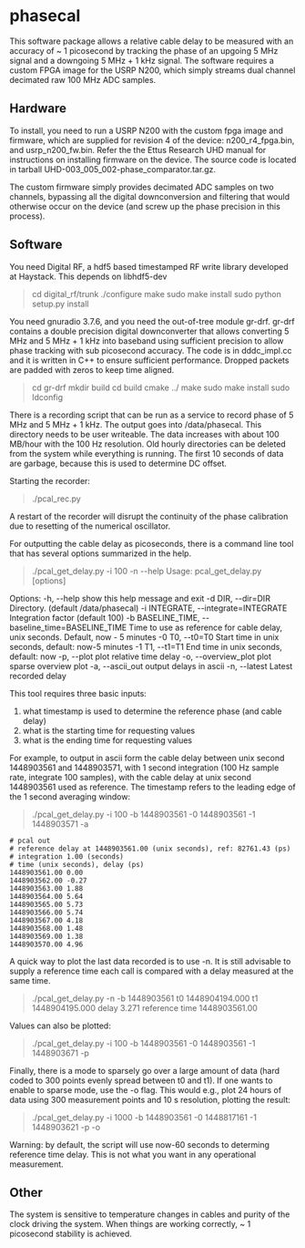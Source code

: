 # phasecal 

This software package allows a relative cable delay to be measured with an accuracy of ~ 1 picosecond by tracking the phase of an upgoing 5 MHz signal and a downgoing 5 MHz + 1 kHz signal. The software requires a custom FPGA image for the USRP N200, which simply streams dual channel decimated raw 100 MHz ADC samples. 

Hardware
--------

To install, you need to run a USRP N200 with the custom fpga image and firmware, which are supplied for revision 4 of the device: n200_r4_fpga.bin, and usrp_n200_fw.bin. Refer the the Ettus Research UHD manual for instructions on installing firmware on the device. The source code is located in tarball UHD-003_005_002-phase_comparator.tar.gz.

The custom firmware simply provides decimated ADC samples on two channels, bypassing all the digital downconversion and filtering that would otherwise occur on the device (and screw up the phase precision in this process). 

Software
--------

You need Digital RF, a hdf5 based timestamped RF write library developed at Haystack. This depends on libhdf5-dev

> cd digital_rf/trunk
> ./configure 
> make 
> sudo make install
> sudo python setup.py install

You need gnuradio 3.7.6, and you need the out-of-tree module gr-drf. gr-drf contains a double precision digital downconverter that allows converting 5 MHz and 5 MHz + 1 kHz into baseband using sufficient precision to allow phase tracking with sub picosecond accuracy. The code is in dddc_impl.cc and it is written in C++ to ensure sufficient performance. Dropped packets are padded with zeros to keep time aligned. 

> cd gr-drf
> mkdir build
> cd build
> cmake ../
> make
> sudo make install
> sudo ldconfig

There is a recording script that can be run as a service to record phase of 5 MHz and 5 MHz + 1 kHz. The output goes into /data/phasecal. This directory needs to be user writeable. The data increases with about 100 MB/hour with the 100 Hz resolution. Old hourly directories can be deleted from the system while everything is running. The first 10 seconds of data are garbage, because this is used to determine DC offset. 

Starting the recorder:
> ./pcal_rec.py

A restart of the recorder will disrupt the continuity of the phase calibration due to resetting of the numerical oscillator. 

For outputting the cable delay as picoseconds, there is a command line tool that has several options summarized in the help.

> ./pcal_get_delay.py -i 100 -n --help
Usage: pcal_get_delay.py [options]

Options:
  -h, --help            show this help message and exit
  -d DIR, --dir=DIR     Directory. (default /data/phasecal)
  -i INTEGRATE, --integrate=INTEGRATE
                        Integration factor (default 100)
  -b BASELINE_TIME, --baseline_time=BASELINE_TIME
                        Time to use as reference for cable delay, unix
                        seconds. Default, now - 5 minutes
  -0 T0, --t0=T0        Start time in unix seconds, default: now-5 minutes
  -1 T1, --t1=T1        End time in unix seconds, default: now
  -p, --plot            plot relative time delay
  -o, --overview_plot   plot sparse overview plot
  -a, --ascii_out       output delays in ascii
  -n, --latest          Latest recorded delay

This tool requires three basic inputs: 
1) what timestamp is used to determine the reference phase (and cable delay)
2) what is the starting time for requesting values
3) what is the ending time for requesting values

For example, to output in ascii form the cable delay between unix second 1448903561 and 1448903571, with 1 second integration (100 Hz sample rate, integrate 100 samples), with the cable delay at unix second 1448903561 used as reference. The timestamp refers to the leading edge of the 1 second averaging window:

> ./pcal_get_delay.py -i 100 -b 1448903561 -0  1448903561 -1 1448903571 -a
```
# pcal out
# reference delay at 1448903561.00 (unix seconds), ref: 82761.43 (ps)
# integration 1.00 (seconds)
# time (unix seconds), delay (ps)
1448903561.00 0.00
1448903562.00 -0.27
1448903563.00 1.88
1448903564.00 5.64
1448903565.00 5.73
1448903566.00 5.74
1448903567.00 4.18
1448903568.00 1.48
1448903569.00 1.38
1448903570.00 4.96
```

A quick way to plot the last data recorded is to use -n. It is still advisable to supply a reference time each call is compared with a delay measured at the same time. 

> ./pcal_get_delay.py -n -b 1448903561
t0 1448904194.000 t1 1448904195.000 delay 3.271 reference time 1448903561.00

Values can also be plotted:
> ./pcal_get_delay.py -i 100 -b 1448903561 -0  1448903561 -1 1448903671 -p

Finally, there is a mode to sparsely go over a large amount of data (hard coded to 300 points evenly spread between t0 and t1). If one wants to enable to sparse mode, use the -o flag. This would e.g., plot 24 hours of data using 300 measurement points and 10 s resolution, plotting the result:

> ./pcal_get_delay.py -i 1000 -b 1448903561 -0  1448817161 -1 1448903621 -p -o

Warning: by default, the script will use now-60 seconds to determing reference time delay. This is not what you want in any operational measurement. 

Other
-----

The system is sensitive to temperature changes in cables and purity of the clock driving the system. When things are working correctly, ~ 1 picosecond stability is achieved. 
